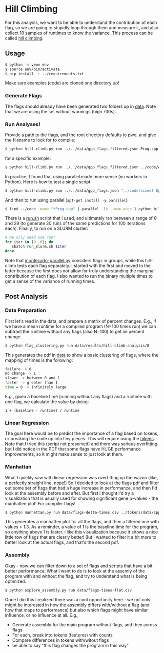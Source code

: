 # Hill Climbing

For this analysis, we want to be able to understand the contribution of each flag,
so we are going to stupidly loop through them and measure it, and also collect 10 samples of runtimes
to know the variance. This process can be called [hill climbing](https://web.cs.hacettepe.edu.tr/~ilyas/Courses/VBM688/lec05_localsearch.pdf).

## Usage

```bash
$ python -m venv env
$ source env/bin/activate
$ pip install -r ../requirements.txt
```

Make sure examples (code) are cloned one directory up!

### Generate Flags

The flags should already have been generated two folders up in [data](../../data). Note that we are using
the set without warnings (high 700s).

### Run Analyses!

Provide a path to the flags, and the root directory defaults to pwd, and give the filename to look for to compile:

```bash
$ python hill-climb.py run ../../data/gpp_flags_filtered.json Prog.cpp
```
for a specific example:

```bash
$ python hill-climb.py run ../../data/gpp_flags_filtered.json ../code/Aliases/Prog.cpp
```

In practice, I found that using parallel made more sense (no workers in Python).
Here is how to test a single script:

```bash
$ python hill-climb.py run ../../data/gpp_flags.json "../code/sizeof Operator/Prog.cpp" --outdir-num 1
```

And then to run using parallel (`apt-get install -y parallel`)

```bash
$ find ../code -name "*Prog.cpp" | parallel -I% --max-args 1 python hill-climb.py run ../../data/gpp_flags.json "%" --outdir-num 1
```

There is a [run.sh](run.sh) script that I used, and ultimately ran between a range of 0 and 29 (to generate 30 runs of the same predictions for 100 iterations each). Finally, to run on a SLURM cluster:

```bash
# We only need one run!
for iter in {0..0}; do
   sbatch run_slurm.sh $iter
done
```

Note that [montecarlo-parallel.py](../montecarlo) considers flags in groups, while this hill-climb tests each flag separately.
I started with the first and moved to the latter because the first does not allow for truly understanding the marginal contribution of each
flag. I also wanted to run the binary multiple times to get a sense of the variance of running times.


## Post Analysis

### Data Preparation

First let's read in the data, and prepare a matrix of percent changes. E.g., if we have a mean runtime for a compiled program
(N=100 times run) we can subtract the runtime without any flags (also N=100) to get an percent change.

```bash
$ python flag_clustering.py run data/results/hill-climb-analysis/0
```

This generates the pdf in [data](data) to show a basic clustering of flags, where the mapping of times is the following:

```bash
failure -> 0
no change -> 1
slower -> between 0 and 1
faster -> greater than 1
time = 0 -> infinitely large
```
E.g., given a baseline time (running without any flags) and a runtime with one flag, we calculate the value
by doing:

```
1 + (baseline - runtime) / runtime
```

### Linear Regression

The goal here would be to predict the importance of a flag based on tokens, or breaking the code up into tiny pieces.
This will require using the [tokens](../tokens). Note that I tried this (script not preserved) and there was serious overfitting,
but I did notice in the PDF that some flags have HUGE performance improvements, so it might make sense to just look at them.

### Manhattan

What I quickly saw with linear regression was overfitting up the wazoo (like, a perfectly straight line, nope!) So I decided to look at the flags pdf and filter out some set of flags that had a huge increase in performance, and then I'd look at the assembly before and after. But first I thought I'd try a visualization that is usually used for showing significant gene p-values - the manhatten plot! For compiler flags!

```bash
$ python manhattan.py run data/flags-delta-times.csv ../tokens/data/cpp-tokens.csv
```

This generates a manhatten plot for all the flags, and then a filtered one with values > 1.3. As a reminder, a value of 1 is the baseline time for the program, so anything above 1 is faster. I like this visualization because it shows a nice little row of flags that are clearly better! But I wanted to filter it a bit more to better look at the actual flags, and that's the second pdf.

### Assembly

Okay - now we can filter down to a set of flags and scripts that have a bit better performance. What I want to do is to look at the assemly of the program with and without the flag, and try to understand what is being optimized.

```bash
$ python explore_assembly.py run data/flags-times-flat.csv
```

Once I did this I realized there was a cool opportunity here - we not only might be interested in how the assembly differs with/without a flag (and how that maps to performance) but also which flags might have similar influence, or no influence at all. E.g.,

 - Generate assembly for the main program without flags, and then across flags
 - For each, break into tokens (features) with counts
 - Compare differences in tokens with/witout flags
 - be able to say "this flag changes the program in this way"
